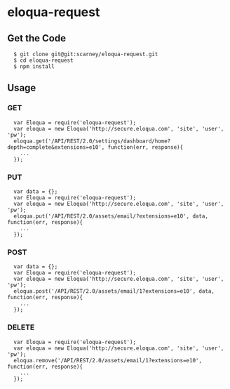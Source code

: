 # eloqua-request

## Get the Code

      $ git clone git@git:scarney/eloqua-request.git
      $ cd eloqua-request
      $ npm install

## Usage
### GET
      var Eloqua = require('eloqua-request');
      var eloqua = new Eloqua('http://secure.eloqua.com', 'site', 'user', 'pw');
      eloqua.get('/API/REST/2.0/settings/dashboard/home?depth=complete&extensions=e10', function(err, response){
        ...
      });

### PUT
      var data = {};
      var Eloqua = require('eloqua-request');
      var eloqua = new Eloqua('http://secure.eloqua.com', 'site', 'user', 'pw');
      eloqua.put('/API/REST/2.0/assets/email/?extensions=e10', data, function(err, response){
        ...
      });
      
### POST
      var data = {};
      var Eloqua = require('eloqua-request');
      var eloqua = new Eloqua('http://secure.eloqua.com', 'site', 'user', 'pw');
      eloqua.post('/API/REST/2.0/assets/email/1?extensions=e10', data, function(err, response){
        ...
      });
      
### DELETE
      var Eloqua = require('eloqua-request');
      var eloqua = new Eloqua('http://secure.eloqua.com', 'site', 'user', 'pw');
      eloqua.remove('/API/REST/2.0/assets/email/1?extensions=e10', function(err, response){
        ...
      });
